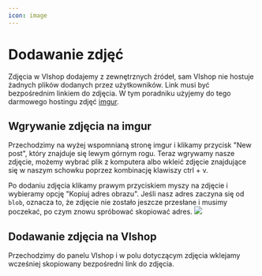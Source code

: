 ```yaml
---
icon: image
---
```

# Dodawanie zdjęć
Zdjęcia w VIshop dodajemy z zewnętrznych źródeł, sam VIshop nie hostuje żadnych plików dodanych przez użytkowników. Link
musi być bezpośrednim linkiem do zdjęcia. W tym poradniku użyjemy do tego darmowego hostingu zdjęć [imgur](https://imgur.com/).

## Wgrywanie zdjęcia na imgur
Przechodzimy na wyżej wspomnianą stronę imgur i klikamy przycisk "New post", który znajduje się lewym górnym rogu. Teraz
wgrywamy nasze zdjęcie, możemy wybrać plik z komputera albo wkleić zdjęcie znajdujące się w naszym schowku poprzez 
kombinację klawiszy ctrl + v.

Po dodaniu zdjęcia klikamy prawym przyciskiem myszy na zdjęcie i wybieramy opcję "Kopiuj adres obrazu".
Jeśli nasz adres zaczyna się od `blob`, oznacza to, że zdjęcie nie zostało jeszcze przesłane i musimy poczekać, po czym znowu spróbować skopiować adres.
![](https://i.imgur.com/THQIVYv.png)

## Dodawanie zdjęcia na VIshop
Przechodzimy do panelu VIshop i w polu dotyczącym zdjęcia wklejamy wcześniej skopiowany bezpośredni link do zdjęcia.

